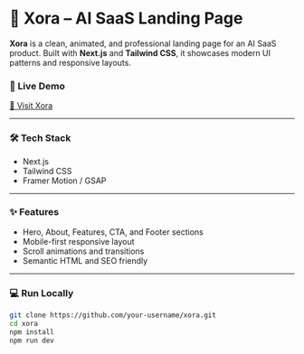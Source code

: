 # 🧠 Xora – AI SaaS Landing Page

**Xora** is a clean, animated, and professional landing page for an AI SaaS product. Built with **Next.js** and **Tailwind CSS**, it showcases modern UI patterns and responsive layouts.

### 🚀 Live Demo
[🔗 Visit Xora](https://xora-22.vercel.app/)

---

### 🛠️ Tech Stack
- Next.js
- Tailwind CSS
- Framer Motion / GSAP

---

### ✨ Features
- Hero, About, Features, CTA, and Footer sections
- Mobile-first responsive layout
- Scroll animations and transitions
- Semantic HTML and SEO friendly

---

### 💻 Run Locally
```bash
git clone https://github.com/your-username/xora.git
cd xora
npm install
npm run dev
